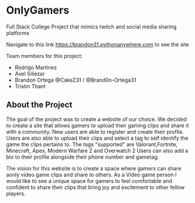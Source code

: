 # OnlyGamers
Full Stack College Project that mimics twitch and social media sharing platforms

Navigate to this link https://brandon31.pythonanywhere.com to see the site

Team members for this project:
- Rodrigo Martinez
- Axel Siliezar
- Brandon Ortega @CakeZ31 / @Brand0n-Ortega31
- Tristin Thant

<h2>About the Project</h2>

<p>The goal of the project was to create a website of our choice. We decided to create a site that allows gamers to upload their gaming clips and share it with a community.
New users are able to register and create their profile. Users are also able to upload their clips and select a tag to self identify the game the clips pertains to. The tags "supported" are Valorant,Fortnite, Minecraft, Apex, Modern Warfare 2 and Overwatch 2 
Users can also add a bio to their profile alongside their phone number and gametag.</p>

<p>The vision for this website is to create a space where gamers can share aonly video game clips and share to others. As a Video game person I would like to see a unique space for gamers to feel comfortable and confident to share their clips that bring joy and excitement to other fellow players.</p>
